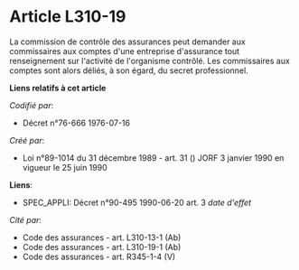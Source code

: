 # Article L310-19

La commission de contrôle des assurances peut demander aux commissaires aux comptes d'une entreprise d'assurance tout
renseignement sur l'activité de l'organisme contrôlé. Les commissaires aux comptes sont alors déliés, à son égard, du secret
professionnel.

**Liens relatifs à cet article**

_Codifié par_:

  - Décret n°76-666 1976-07-16

_Créé par_:

  - Loi n°89-1014 du 31 décembre 1989 - art. 31 () JORF 3 janvier 1990 en vigueur le 25 juin 1990

**Liens**:

  - SPEC_APPLI: Décret n°90-495 1990-06-20 art. 3 *date d'effet*

_Cité par_:

  - Code des assurances - art. L310-13-1 (Ab)
  - Code des assurances - art. L310-19-1 (Ab)
  - Code des assurances - art. R345-1-4 (V)
